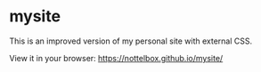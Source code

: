 # mysite

This is an improved version of my personal site with external CSS.

View it in your browser: https://nottelbox.github.io/mysite/

